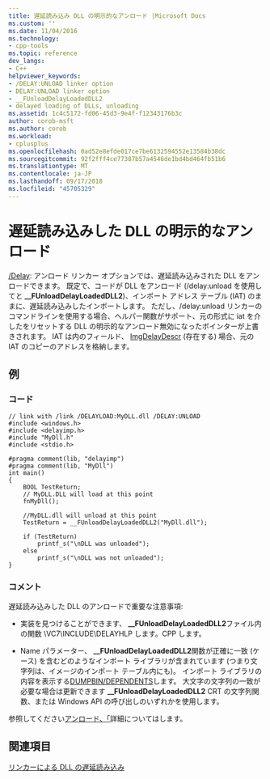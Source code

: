 ```yaml
---
title: 遅延読み込み DLL の明示的なアンロード |Microsoft Docs
ms.custom: ''
ms.date: 11/04/2016
ms.technology:
- cpp-tools
ms.topic: reference
dev_langs:
- C++
helpviewer_keywords:
- /DELAY:UNLOAD linker option
- DELAY:UNLOAD linker option
- __FUnloadDelayLoadedDLL2
- delayed loading of DLLs, unloading
ms.assetid: 1c4c5172-fd06-45d3-9e4f-f12343176b3c
author: corob-msft
ms.author: corob
ms.workload:
- cplusplus
ms.openlocfilehash: 0ad52e8efde017ce7be6132594552e13584b38dc
ms.sourcegitcommit: 92f2fff4ce77387b57a4546de1bd4bd464fb51b6
ms.translationtype: MT
ms.contentlocale: ja-JP
ms.lasthandoff: 09/17/2018
ms.locfileid: "45705329"
---
```

# <a name="explicitly-unloading-a-delay-loaded-dll"></a>遅延読み込みした DLL の明示的なアンロード

[/Delay](../../build/reference/delay-delay-load-import-settings.md): アンロード リンカー オプションでは、遅延読み込みされた DLL をアンロードできます。 既定で、コードが DLL をアンロード (/delay:unload を使用してと **__FUnloadDelayLoadedDLL2**)、インポート アドレス テーブル (IAT) のままに、遅延読み込みしたインポートします。 ただし、/delay:unload リンカーのコマンドラインを使用する場合、ヘルパー関数がサポート、元の形式に iat を介したをリセットする DLL の明示的なアンロード無効になったポインターが上書きされます。 IAT は内のフィールド、 [ImgDelayDescr](../../build/reference/calling-conventions-parameters-and-return-type.md) (存在する) 場合、元の IAT のコピーのアドレスを格納します。

## <a name="example"></a>例

### <a name="code"></a>コード

```
// link with /link /DELAYLOAD:MyDLL.dll /DELAY:UNLOAD
#include <windows.h>
#include <delayimp.h>
#include "MyDll.h"
#include <stdio.h>

#pragma comment(lib, "delayimp")
#pragma comment(lib, "MyDll")
int main()
{
    BOOL TestReturn;
    // MyDLL.DLL will load at this point
    fnMyDll();

    //MyDLL.dll will unload at this point
    TestReturn = __FUnloadDelayLoadedDLL2("MyDll.dll");

    if (TestReturn)
        printf_s("\nDLL was unloaded");
    else
        printf_s("\nDLL was not unloaded");
}
```

### <a name="comments"></a>コメント

遅延読み込みした DLL のアンロードで重要な注意事項:

- 実装を見つけることができます、 **__FUnloadDelayLoadedDLL2**ファイル内の関数 \VC7\INCLUDE\DELAYHLP します。CPP します。

- Name パラメーター、 **__FUnloadDelayLoadedDLL2**関数が正確に一致 (ケース) を含むどのようなインポート ライブラリが含まれています (つまり文字列は、イメージのインポート テーブル内にも)。 インポート ライブラリの内容を表示する[DUMPBIN/DEPENDENTS](../../build/reference/dependents.md)します。 大文字の文字列の一致が必要な場合は更新できます **__FUnloadDelayLoadedDLL2** CRT の文字列関数、または Windows API の呼び出しのいずれかを使用します。

参照してください[アンロード、「](../../build/reference/unloading-a-delay-loaded-dll.md)詳細についてはします。

## <a name="see-also"></a>関連項目

[リンカーによる DLL の遅延読み込み](../../build/reference/linker-support-for-delay-loaded-dlls.md)